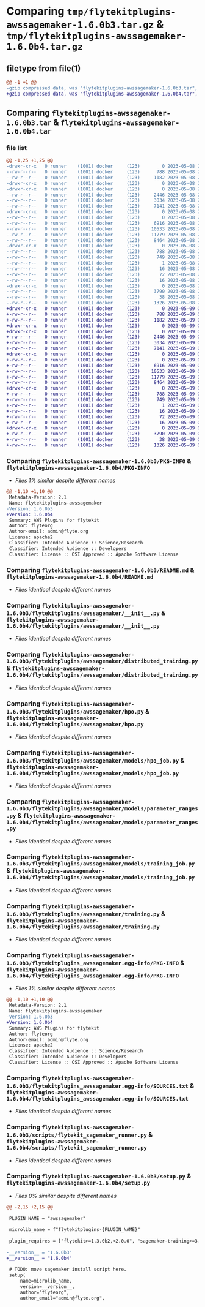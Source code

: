# Comparing `tmp/flytekitplugins-awssagemaker-1.6.0b3.tar.gz` & `tmp/flytekitplugins-awssagemaker-1.6.0b4.tar.gz`

## filetype from file(1)

```diff
@@ -1 +1 @@
-gzip compressed data, was "flytekitplugins-awssagemaker-1.6.0b3.tar", last modified: Mon May  8 20:18:38 2023, max compression
+gzip compressed data, was "flytekitplugins-awssagemaker-1.6.0b4.tar", last modified: Tue May  9 00:42:31 2023, max compression
```

## Comparing `flytekitplugins-awssagemaker-1.6.0b3.tar` & `flytekitplugins-awssagemaker-1.6.0b4.tar`

### file list

```diff
@@ -1,25 +1,25 @@
-drwxr-xr-x   0 runner    (1001) docker     (123)        0 2023-05-08 20:18:38.392882 flytekitplugins-awssagemaker-1.6.0b3/
--rw-r--r--   0 runner    (1001) docker     (123)      788 2023-05-08 20:18:38.392882 flytekitplugins-awssagemaker-1.6.0b3/PKG-INFO
--rw-r--r--   0 runner    (1001) docker     (123)     1182 2023-05-08 20:18:20.000000 flytekitplugins-awssagemaker-1.6.0b3/README.md
-drwxr-xr-x   0 runner    (1001) docker     (123)        0 2023-05-08 20:18:38.392882 flytekitplugins-awssagemaker-1.6.0b3/flytekitplugins/
-drwxr-xr-x   0 runner    (1001) docker     (123)        0 2023-05-08 20:18:38.392882 flytekitplugins-awssagemaker-1.6.0b3/flytekitplugins/awssagemaker/
--rw-r--r--   0 runner    (1001) docker     (123)     2446 2023-05-08 20:18:20.000000 flytekitplugins-awssagemaker-1.6.0b3/flytekitplugins/awssagemaker/__init__.py
--rw-r--r--   0 runner    (1001) docker     (123)     3034 2023-05-08 20:18:20.000000 flytekitplugins-awssagemaker-1.6.0b3/flytekitplugins/awssagemaker/distributed_training.py
--rw-r--r--   0 runner    (1001) docker     (123)     7141 2023-05-08 20:18:20.000000 flytekitplugins-awssagemaker-1.6.0b3/flytekitplugins/awssagemaker/hpo.py
-drwxr-xr-x   0 runner    (1001) docker     (123)        0 2023-05-08 20:18:38.392882 flytekitplugins-awssagemaker-1.6.0b3/flytekitplugins/awssagemaker/models/
--rw-r--r--   0 runner    (1001) docker     (123)        0 2023-05-08 20:18:20.000000 flytekitplugins-awssagemaker-1.6.0b3/flytekitplugins/awssagemaker/models/__init__.py
--rw-r--r--   0 runner    (1001) docker     (123)     6916 2023-05-08 20:18:20.000000 flytekitplugins-awssagemaker-1.6.0b3/flytekitplugins/awssagemaker/models/hpo_job.py
--rw-r--r--   0 runner    (1001) docker     (123)    10533 2023-05-08 20:18:20.000000 flytekitplugins-awssagemaker-1.6.0b3/flytekitplugins/awssagemaker/models/parameter_ranges.py
--rw-r--r--   0 runner    (1001) docker     (123)    11779 2023-05-08 20:18:20.000000 flytekitplugins-awssagemaker-1.6.0b3/flytekitplugins/awssagemaker/models/training_job.py
--rw-r--r--   0 runner    (1001) docker     (123)     8464 2023-05-08 20:18:20.000000 flytekitplugins-awssagemaker-1.6.0b3/flytekitplugins/awssagemaker/training.py
-drwxr-xr-x   0 runner    (1001) docker     (123)        0 2023-05-08 20:18:38.392882 flytekitplugins-awssagemaker-1.6.0b3/flytekitplugins_awssagemaker.egg-info/
--rw-r--r--   0 runner    (1001) docker     (123)      788 2023-05-08 20:18:38.000000 flytekitplugins-awssagemaker-1.6.0b3/flytekitplugins_awssagemaker.egg-info/PKG-INFO
--rw-r--r--   0 runner    (1001) docker     (123)      749 2023-05-08 20:18:38.000000 flytekitplugins-awssagemaker-1.6.0b3/flytekitplugins_awssagemaker.egg-info/SOURCES.txt
--rw-r--r--   0 runner    (1001) docker     (123)        1 2023-05-08 20:18:38.000000 flytekitplugins-awssagemaker-1.6.0b3/flytekitplugins_awssagemaker.egg-info/dependency_links.txt
--rw-r--r--   0 runner    (1001) docker     (123)       16 2023-05-08 20:18:38.000000 flytekitplugins-awssagemaker-1.6.0b3/flytekitplugins_awssagemaker.egg-info/namespace_packages.txt
--rw-r--r--   0 runner    (1001) docker     (123)       72 2023-05-08 20:18:38.000000 flytekitplugins-awssagemaker-1.6.0b3/flytekitplugins_awssagemaker.egg-info/requires.txt
--rw-r--r--   0 runner    (1001) docker     (123)       16 2023-05-08 20:18:38.000000 flytekitplugins-awssagemaker-1.6.0b3/flytekitplugins_awssagemaker.egg-info/top_level.txt
-drwxr-xr-x   0 runner    (1001) docker     (123)        0 2023-05-08 20:18:38.392882 flytekitplugins-awssagemaker-1.6.0b3/scripts/
--rw-r--r--   0 runner    (1001) docker     (123)     3790 2023-05-08 20:18:20.000000 flytekitplugins-awssagemaker-1.6.0b3/scripts/flytekit_sagemaker_runner.py
--rw-r--r--   0 runner    (1001) docker     (123)       38 2023-05-08 20:18:38.392882 flytekitplugins-awssagemaker-1.6.0b3/setup.cfg
--rw-r--r--   0 runner    (1001) docker     (123)     1326 2023-05-08 20:18:37.000000 flytekitplugins-awssagemaker-1.6.0b3/setup.py
+drwxr-xr-x   0 runner    (1001) docker     (123)        0 2023-05-09 00:42:31.452754 flytekitplugins-awssagemaker-1.6.0b4/
+-rw-r--r--   0 runner    (1001) docker     (123)      788 2023-05-09 00:42:31.452754 flytekitplugins-awssagemaker-1.6.0b4/PKG-INFO
+-rw-r--r--   0 runner    (1001) docker     (123)     1182 2023-05-09 00:42:14.000000 flytekitplugins-awssagemaker-1.6.0b4/README.md
+drwxr-xr-x   0 runner    (1001) docker     (123)        0 2023-05-09 00:42:31.452754 flytekitplugins-awssagemaker-1.6.0b4/flytekitplugins/
+drwxr-xr-x   0 runner    (1001) docker     (123)        0 2023-05-09 00:42:31.452754 flytekitplugins-awssagemaker-1.6.0b4/flytekitplugins/awssagemaker/
+-rw-r--r--   0 runner    (1001) docker     (123)     2446 2023-05-09 00:42:14.000000 flytekitplugins-awssagemaker-1.6.0b4/flytekitplugins/awssagemaker/__init__.py
+-rw-r--r--   0 runner    (1001) docker     (123)     3034 2023-05-09 00:42:14.000000 flytekitplugins-awssagemaker-1.6.0b4/flytekitplugins/awssagemaker/distributed_training.py
+-rw-r--r--   0 runner    (1001) docker     (123)     7141 2023-05-09 00:42:14.000000 flytekitplugins-awssagemaker-1.6.0b4/flytekitplugins/awssagemaker/hpo.py
+drwxr-xr-x   0 runner    (1001) docker     (123)        0 2023-05-09 00:42:31.452754 flytekitplugins-awssagemaker-1.6.0b4/flytekitplugins/awssagemaker/models/
+-rw-r--r--   0 runner    (1001) docker     (123)        0 2023-05-09 00:42:14.000000 flytekitplugins-awssagemaker-1.6.0b4/flytekitplugins/awssagemaker/models/__init__.py
+-rw-r--r--   0 runner    (1001) docker     (123)     6916 2023-05-09 00:42:14.000000 flytekitplugins-awssagemaker-1.6.0b4/flytekitplugins/awssagemaker/models/hpo_job.py
+-rw-r--r--   0 runner    (1001) docker     (123)    10533 2023-05-09 00:42:14.000000 flytekitplugins-awssagemaker-1.6.0b4/flytekitplugins/awssagemaker/models/parameter_ranges.py
+-rw-r--r--   0 runner    (1001) docker     (123)    11779 2023-05-09 00:42:14.000000 flytekitplugins-awssagemaker-1.6.0b4/flytekitplugins/awssagemaker/models/training_job.py
+-rw-r--r--   0 runner    (1001) docker     (123)     8464 2023-05-09 00:42:14.000000 flytekitplugins-awssagemaker-1.6.0b4/flytekitplugins/awssagemaker/training.py
+drwxr-xr-x   0 runner    (1001) docker     (123)        0 2023-05-09 00:42:31.452754 flytekitplugins-awssagemaker-1.6.0b4/flytekitplugins_awssagemaker.egg-info/
+-rw-r--r--   0 runner    (1001) docker     (123)      788 2023-05-09 00:42:31.000000 flytekitplugins-awssagemaker-1.6.0b4/flytekitplugins_awssagemaker.egg-info/PKG-INFO
+-rw-r--r--   0 runner    (1001) docker     (123)      749 2023-05-09 00:42:31.000000 flytekitplugins-awssagemaker-1.6.0b4/flytekitplugins_awssagemaker.egg-info/SOURCES.txt
+-rw-r--r--   0 runner    (1001) docker     (123)        1 2023-05-09 00:42:31.000000 flytekitplugins-awssagemaker-1.6.0b4/flytekitplugins_awssagemaker.egg-info/dependency_links.txt
+-rw-r--r--   0 runner    (1001) docker     (123)       16 2023-05-09 00:42:31.000000 flytekitplugins-awssagemaker-1.6.0b4/flytekitplugins_awssagemaker.egg-info/namespace_packages.txt
+-rw-r--r--   0 runner    (1001) docker     (123)       72 2023-05-09 00:42:31.000000 flytekitplugins-awssagemaker-1.6.0b4/flytekitplugins_awssagemaker.egg-info/requires.txt
+-rw-r--r--   0 runner    (1001) docker     (123)       16 2023-05-09 00:42:31.000000 flytekitplugins-awssagemaker-1.6.0b4/flytekitplugins_awssagemaker.egg-info/top_level.txt
+drwxr-xr-x   0 runner    (1001) docker     (123)        0 2023-05-09 00:42:31.452754 flytekitplugins-awssagemaker-1.6.0b4/scripts/
+-rw-r--r--   0 runner    (1001) docker     (123)     3790 2023-05-09 00:42:14.000000 flytekitplugins-awssagemaker-1.6.0b4/scripts/flytekit_sagemaker_runner.py
+-rw-r--r--   0 runner    (1001) docker     (123)       38 2023-05-09 00:42:31.452754 flytekitplugins-awssagemaker-1.6.0b4/setup.cfg
+-rw-r--r--   0 runner    (1001) docker     (123)     1326 2023-05-09 00:42:30.000000 flytekitplugins-awssagemaker-1.6.0b4/setup.py
```

### Comparing `flytekitplugins-awssagemaker-1.6.0b3/PKG-INFO` & `flytekitplugins-awssagemaker-1.6.0b4/PKG-INFO`

 * *Files 1% similar despite different names*

```diff
@@ -1,10 +1,10 @@
 Metadata-Version: 2.1
 Name: flytekitplugins-awssagemaker
-Version: 1.6.0b3
+Version: 1.6.0b4
 Summary: AWS Plugins for flytekit
 Author: flyteorg
 Author-email: admin@flyte.org
 License: apache2
 Classifier: Intended Audience :: Science/Research
 Classifier: Intended Audience :: Developers
 Classifier: License :: OSI Approved :: Apache Software License
```

### Comparing `flytekitplugins-awssagemaker-1.6.0b3/README.md` & `flytekitplugins-awssagemaker-1.6.0b4/README.md`

 * *Files identical despite different names*

### Comparing `flytekitplugins-awssagemaker-1.6.0b3/flytekitplugins/awssagemaker/__init__.py` & `flytekitplugins-awssagemaker-1.6.0b4/flytekitplugins/awssagemaker/__init__.py`

 * *Files identical despite different names*

### Comparing `flytekitplugins-awssagemaker-1.6.0b3/flytekitplugins/awssagemaker/distributed_training.py` & `flytekitplugins-awssagemaker-1.6.0b4/flytekitplugins/awssagemaker/distributed_training.py`

 * *Files identical despite different names*

### Comparing `flytekitplugins-awssagemaker-1.6.0b3/flytekitplugins/awssagemaker/hpo.py` & `flytekitplugins-awssagemaker-1.6.0b4/flytekitplugins/awssagemaker/hpo.py`

 * *Files identical despite different names*

### Comparing `flytekitplugins-awssagemaker-1.6.0b3/flytekitplugins/awssagemaker/models/hpo_job.py` & `flytekitplugins-awssagemaker-1.6.0b4/flytekitplugins/awssagemaker/models/hpo_job.py`

 * *Files identical despite different names*

### Comparing `flytekitplugins-awssagemaker-1.6.0b3/flytekitplugins/awssagemaker/models/parameter_ranges.py` & `flytekitplugins-awssagemaker-1.6.0b4/flytekitplugins/awssagemaker/models/parameter_ranges.py`

 * *Files identical despite different names*

### Comparing `flytekitplugins-awssagemaker-1.6.0b3/flytekitplugins/awssagemaker/models/training_job.py` & `flytekitplugins-awssagemaker-1.6.0b4/flytekitplugins/awssagemaker/models/training_job.py`

 * *Files identical despite different names*

### Comparing `flytekitplugins-awssagemaker-1.6.0b3/flytekitplugins/awssagemaker/training.py` & `flytekitplugins-awssagemaker-1.6.0b4/flytekitplugins/awssagemaker/training.py`

 * *Files identical despite different names*

### Comparing `flytekitplugins-awssagemaker-1.6.0b3/flytekitplugins_awssagemaker.egg-info/PKG-INFO` & `flytekitplugins-awssagemaker-1.6.0b4/flytekitplugins_awssagemaker.egg-info/PKG-INFO`

 * *Files 1% similar despite different names*

```diff
@@ -1,10 +1,10 @@
 Metadata-Version: 2.1
 Name: flytekitplugins-awssagemaker
-Version: 1.6.0b3
+Version: 1.6.0b4
 Summary: AWS Plugins for flytekit
 Author: flyteorg
 Author-email: admin@flyte.org
 License: apache2
 Classifier: Intended Audience :: Science/Research
 Classifier: Intended Audience :: Developers
 Classifier: License :: OSI Approved :: Apache Software License
```

### Comparing `flytekitplugins-awssagemaker-1.6.0b3/flytekitplugins_awssagemaker.egg-info/SOURCES.txt` & `flytekitplugins-awssagemaker-1.6.0b4/flytekitplugins_awssagemaker.egg-info/SOURCES.txt`

 * *Files identical despite different names*

### Comparing `flytekitplugins-awssagemaker-1.6.0b3/scripts/flytekit_sagemaker_runner.py` & `flytekitplugins-awssagemaker-1.6.0b4/scripts/flytekit_sagemaker_runner.py`

 * *Files identical despite different names*

### Comparing `flytekitplugins-awssagemaker-1.6.0b3/setup.py` & `flytekitplugins-awssagemaker-1.6.0b4/setup.py`

 * *Files 0% similar despite different names*

```diff
@@ -2,15 +2,15 @@
 
 PLUGIN_NAME = "awssagemaker"
 
 microlib_name = f"flytekitplugins-{PLUGIN_NAME}"
 
 plugin_requires = ["flytekit>=1.3.0b2,<2.0.0", "sagemaker-training>=3.6.2,<4.0.0", "retry2==0.9.5"]
 
-__version__ = "1.6.0b3"
+__version__ = "1.6.0b4"
 
 # TODO: move sagemaker install script here.
 setup(
     name=microlib_name,
     version=__version__,
     author="flyteorg",
     author_email="admin@flyte.org",
```

